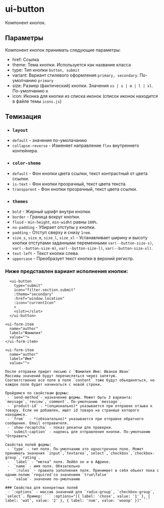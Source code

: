 # ui-button
Компонент кнопок.
## Параметры

Компонент кнопок принимать следующие параметры:
 - href: Ссылка
 - theme: Тема кнопки. Используется как название класса
 - type: Тип кнопки `button, submit`
 - variant: Вариант стилевого оформления `primary, secondary`. По-умолчанию `primary`
 - size: Размер (фактический) кнопки. Значения `xs | s | m | l | xl`. По-умолчанию `m`
 - icon: Иконка для кнопки из списка иконок (список иконок находится в файле темы `icons.js`)
 ## Темизация
 * ### `layout`
 * `default` - значение по-умолачанию
 * `collapse-reverse` - Изменяет направление `flex` внутреннего контейнера.
 * ### `color-sheme`
 * `default` - Фон кнопки цвета ссылки, текст контрастный от цвета ссылки.
 * `is-text` - Фон кнопки прозрачный, текст цвета текста.
 * `transparent` - Фон кнопки прозрачный, текст цвета ссылки.
 * ### `themes`
 * `bold` - Жирный шрифт внутри кнопки.
 * `border` - Граница вокруг кнопки.
 * `fluid` - `min-height`, `min-widht` равны `100%`.
 * `no-padding` - Убирает отступы у кнопки.
 * `padding` - Отступ сверху и снизу `1rem`.
 * `size_s`, `size_m`, `size_l`, `size_xl` - Устанавливает ширину и высоту кнопки отступами заданными переменными `var(--button-size-s)`, `var(--button-size-m)`, `var(--button-size-l)`, `var(--button-size-xl)`.
 * `text-left` - Текст кнопки слева.
 * `uppercase` - Преобразует текст кнопки в верхний регистр.

 ### Ниже представлен вариант исполнения кнопки:
```
  <ui-button
    type="submit"
    icon="filter.section.submit"
    :theme="secondary"
    :href="window.location"
    :icon="currentIcon"
    >
    <slot></slot>
  </ui-button>

```
    <ui-form-item
      name="author"
      label="Фамилия"
      value="">
    </ui-form-item>

    <ui-form-item
      name="author"
      label="Имя"
      value="">
```
После отправки придет письмо с `Фамилия Имя: Иванов Иван`
Массивы значений будут перечисляться через запятую.
Соответственно все поля в поле `content` тоже будут обьединяться, но каждое поле будет начинаться с новой строки.

Пройдемся по свойствам формы:
 - `send-method`- назначение формы. Может быть 3 варианта: `message`,`review`,`comment`. По-умолчанию `message`.
 - `product-id` - *(опционально)* указывается при отправке отзыва к товару. Если не добавлен, ищет id товара на странице которого находимся.
 - `from`  - *(обязательно)* указывается при отправке обратного сообщения. Email отправителя.
 - `show-recaptcha` - показ рекапчи для проверки.
 - `submit-caption` - надпись для отправления кнопки. По-умолчанию "Отправить"

Свойства полей формы:
 - `type` - тип поля. По-умолчанию это однострочное поле. Может принимать значения `input`,`textarea`,`select`,`checkbox`,`checkbox-group`,`rating`.
 -  `label` - "метка" поля. Лейбл он и в Африке.
 -  `name` - имя поля. Обязательно
 -  `:rules` - правила заполнения поля. Принимает в себя обьект пока с одним полем `required`со значением `true\false`
 -  `value`- значение по-умолчанию

### Свойства для конкретных полей
 - `:options` - массив значений для `radio-group`, `checkbox-group`, `select`. Пример: ``` :options="[{ label: 'chose', value: '1' }, { label: 'wat', value: '2' }, { label: 'nom', value: 'wooop' }]" ```
